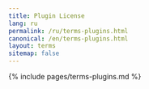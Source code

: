 ```yaml
---
title: Plugin License
lang: ru
permalink: /ru/terms-plugins.html
canonical: /en/terms-plugins.html
layout: terms
sitemap: false
---
```


{% include pages/terms-plugins.md %}
